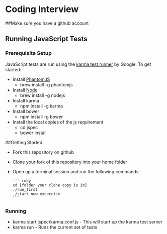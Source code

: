 # Coding Interview

##Make sure you have a github account

## Running JavaScript Tests

### Prerequisite Setup

JavaScript tests are run using the [karma test runner][1] by
Google. To get started:

* Install [PhantomJS][2]
  - brew install -g phantomjs
* Install [Node][2]
  - brew install -g nodejs
* Install karma
  - npm install -g karma
* Install bower
  - npm install -g bower
* Install the local copies of the js requirement
  - cd jspec
  - bower install

##Getting Started

* Fork this repository on github
* Clone your fork of this repository into your home folder
* Open up a terminal session and run the following commands:

      ``` ruby
      cd [folder your clone copy is in]
      ./run_first
      ./start_new_excercise
      ```

### Running

* karma start jspec/karma.conf.js - This will start up the karma test server
* karma run - Runs the current set of tests

[1]:http://karma-runner.github.com/ 
[2]:http://phantomjs.org/
